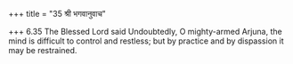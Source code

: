 +++
title = "35 श्री भगवानुवाच"

+++
6.35 The Blessed Lord said Undoubtedly, O mighty-armed Arjuna, the mind
is difficult to control and restless; but by practice and by dispassion
it may be restrained.
